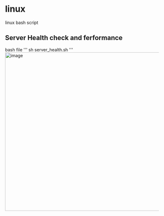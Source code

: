# linux
linux bash script

## Server Health check and ferformance
bash file '''
sh server_health.sh
'''
<img width="543" height="519" alt="image" src="https://github.com/user-attachments/assets/54b1e22f-d33e-4c9b-97d5-40ac75aabf85" />
